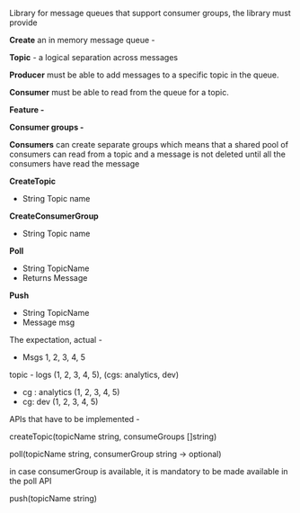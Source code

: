 Library for message queues that support consumer groups, the library must provide

**Create** an in memory message queue -

**Topic** - a logical separation across messages

**Producer** must be able to add messages to a specific topic in the queue.

**Consumer** must be able to read from the queue for a topic.

**Feature -**

**Consumer groups -**

**Consumers** can create separate groups which means that a shared pool of consumers can read
from a topic and a message is not deleted until all the consumers have read the message

**CreateTopic**

- String Topic name

**CreateConsumerGroup**
- String Topic name

**Poll**
- String TopicName
- Returns Message

**Push**

- String TopicName
- Message msg

The expectation, actual -
- Msgs 1, 2, 3, 4, 5

topic - logs (1, 2, 3, 4, 5), (cgs: analytics, dev)
- cg : analytics (1, 2, 3, 4, 5)
- cg: dev (1, 2, 3, 4, 5)

APIs that have to be implemented -

createTopic(topicName string, consumeGroups []string)

poll(topicName string, consumerGroup string -> optional)

in case consumerGroup is available, it is mandatory to be made available in the poll API

push(topicName string)
